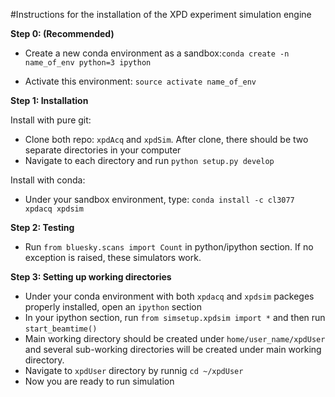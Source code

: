 #Instructions for the installation of the XPD experiment simulation engine

**Step 0: (Recommended)**

  - Create a new conda environment as a sandbox:`conda create -n name_of_env python=3 ipython`

  - Activate this environment: `source activate name_of_env`

**Step 1: Installation**

Install with pure git:
  - Clone both repo: `xpdAcq` and `xpdSim`. After clone, there should be two separate directories in your computer
  - Navigate to each directory and run `python setup.py develop`

Install with conda:
  - Under your sandbox environment, type: `conda install -c cl3077 xpdacq xpdsim`
  
**Step 2: Testing**

  - Run `from bluesky.scans import Count` in python/ipython section. If no exception is raised, these simulators work.


**Step 3: Setting up working directories**
  - Under your conda environment with both `xpdacq` and `xpdsim` packeges properly installed, open an `ipython` section
  - In your ipython section, run `from simsetup.xpdsim import *` and then run `start_beamtime()`
  - Main working directory should be created under `home/user_name/xpdUser` and several sub-working directories will be created under main working directory.
  - Navigate to `xpdUser` directory by runnig `cd ~/xpdUser`
  - Now you are ready to run simulation
